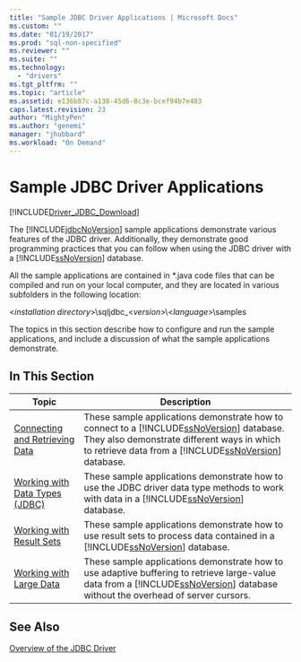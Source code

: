 ```yaml
---
title: "Sample JDBC Driver Applications | Microsoft Docs"
ms.custom: ""
ms.date: "01/19/2017"
ms.prod: "sql-non-specified"
ms.reviewer: ""
ms.suite: ""
ms.technology: 
  - "drivers"
ms.tgt_pltfrm: ""
ms.topic: "article"
ms.assetid: e136b87c-a138-45d6-8c3e-bcef94b7e483
caps.latest.revision: 23
author: "MightyPen"
ms.author: "genemi"
manager: "jhubbard"
ms.workload: "On Demand"
---
```

# Sample JDBC Driver Applications
[!INCLUDE[Driver_JDBC_Download](../../includes/driver_jdbc_download.md)]

  The [!INCLUDE[jdbcNoVersion](../../includes/jdbcnoversion_md.md)] sample applications demonstrate various features of the JDBC driver. Additionally, they demonstrate good programming practices that you can follow when using the JDBC driver with a [!INCLUDE[ssNoVersion](../../includes/ssnoversion_md.md)] database.  
  
 All the sample applications are contained in *.java code files that can be compiled and run on your local computer, and they are located in various subfolders in the following location:  
  
 \<*installation directory*>\sqljdbc_\<*version*>\\<*language*>\samples  
  
 The topics in this section describe how to configure and run the sample applications, and include a discussion of what the sample applications demonstrate.  
  
## In This Section  
  
|Topic|Description|  
|-----------|-----------------|  
|[Connecting and Retrieving Data](../../connect/jdbc/connecting-and-retrieving-data.md)|These sample applications demonstrate how to connect to a [!INCLUDE[ssNoVersion](../../includes/ssnoversion_md.md)] database. They also demonstrate different ways in which to retrieve data from a [!INCLUDE[ssNoVersion](../../includes/ssnoversion_md.md)] database.|  
|[Working with Data Types &#40;JDBC&#41;](../../connect/jdbc/working-with-data-types-jdbc.md)|These sample applications demonstrate how to use the JDBC driver data type methods to work with data in a [!INCLUDE[ssNoVersion](../../includes/ssnoversion_md.md)] database.|  
|[Working with Result Sets](../../connect/jdbc/working-with-result-sets.md)|These sample applications demonstrate how to use result sets to process data contained in a [!INCLUDE[ssNoVersion](../../includes/ssnoversion_md.md)] database.|  
|[Working with Large Data](../../connect/jdbc/working-with-large-data.md)|These sample applications demonstrate how to use adaptive buffering to retrieve large-value data from a [!INCLUDE[ssNoVersion](../../includes/ssnoversion_md.md)] database without the overhead of server cursors.|  
  
## See Also  
 [Overview of the JDBC Driver](../../connect/jdbc/overview-of-the-jdbc-driver.md)  
  
  
